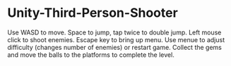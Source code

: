 # Unity-Third-Person-Shooter
Use WASD to move.
Space to jump, tap twice to double jump.
Left mouse click to shoot enemies.
Escape key to bring up menu. Use menue to adjust difficulty (changes number of enemies) or restart game.
Collect the gems and move the balls to the platforms to complete the level.
